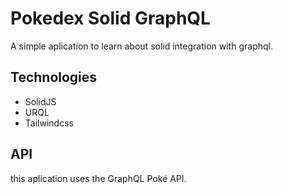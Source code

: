 # Pokedex Solid GraphQL
A simple aplication to learn about solid integration with graphql.

## Technologies
- SolidJS
- URQL
- Tailwindcss

## API
this aplication uses the GraphQL Poké API.